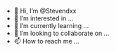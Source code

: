 - 👋 Hi, I’m @Stevendxx
- 👀 I’m interested in ...
- 🌱 I’m currently learning ...
- 💞️ I’m looking to collaborate on ...
- 📫 How to reach me ...

<!---
Stevendxx/Stevendxx is a ✨ special ✨ repository because its `README.md` (this file) appears on your GitHub profile.
You can click the Preview link to take a look at your changes.
--->
